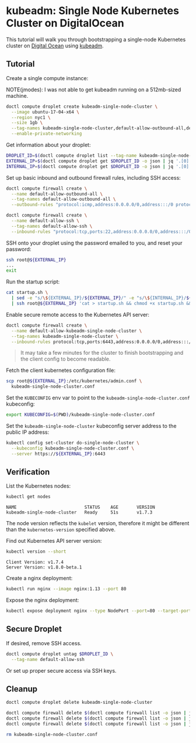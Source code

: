 # kubeadm: Single Node Kubernetes Cluster on DigitalOcean

This tutorial will walk you through bootstrapping a single-node Kubernetes cluster on [Digital Ocean](https://www.digitalocean.com/) using [kubeadm](https://github.com/kubernetes/kubeadm).

## Tutorial

Create a single compute instance:

NOTE(jmodes): I was not able to get kubeadm running on a 512mb-sized machine.

```bash
doctl compute droplet create kubeadm-single-node-cluster \
  --image ubuntu-17-04-x64 \
  --region nyc1 \
  --size 1gb \
  --tag-names kubeadm-single-node-cluster,default-allow-outbound-all,default-allow-ssh \
  --enable-private-networking
```

Get information about your droplet:

```bash
DROPLET_ID=$(doctl compute droplet list --tag-name kubeadm-single-node-cluster -o json | jq '.[0].id' -r)
EXTERNAL_IP=$(doctl compute droplet get $DROPLET_ID -o json | jq '.[0].networks.v4 | .[] | select(.type == "public") | .ip_address' -r)
INTERNAL_IP=$(doctl compute droplet get $DROPLET_ID -o json | jq '.[0].networks.v4 | .[] | select(.type == "private") | .ip_address' -r)
```

Set up basic inbound and outbound firewall rules, including SSH access:

```bash
doctl compute firewall create \
  --name default-allow-outbound-all \
  --tag-names default-allow-outbound-all \
  --outbound-rules "protocol:icmp,address:0.0.0.0/0,address:::/0 protocol:tcp,ports:all,address:0.0.0.0/0,address:::/0 protocol:udp,ports:all,address:0.0.0.0/0,address:::/0"

doctl compute firewall create \
  --name default-allow-ssh \
  --tag-names default-allow-ssh \
  --inbound-rules "protocol:tcp,ports:22,address:0.0.0.0/0,address:::/0"
```

SSH onto your droplet using the password emailed to you, and reset your
password:

```bash
ssh root@${EXTERNAL_IP}
...
exit
```

Run the startup script:

```bash
cat startup.sh \
  | sed -e "s/\${EXTERNAL_IP}/${EXTERNAL_IP}/" -e "s/\${INTERNAL_IP}/${INTERNAL_IP}/" \
  | ssh root@${EXTERNAL_IP} 'cat > startup.sh && chmod +x startup.sh && ./startup.sh'
```

Enable secure remote access to the Kubernetes API server:

```bash
doctl compute firewall create \
  --name default-allow-kubeadm-single-node-cluster \
  --tag-names kubeadm-single-node-cluster \
  --inbound-rules protocol:tcp,ports:6443,address:0.0.0.0/0,address:::/0
```

> It may take a few minutes for the cluster to finish bootstrapping and the client config to become readable.

Fetch the client kubernetes configuration file:

```bash
scp root@${EXTERNAL_IP}:/etc/kubernetes/admin.conf \
  kubeadm-single-node-cluster.conf
```

Set the `KUBECONFIG` env var to point to the `kubeadm-single-node-cluster.conf` kubeconfig:

```bash
export KUBECONFIG=$(PWD)/kubeadm-single-node-cluster.conf
```

Set the `kubeadm-single-node-cluster` kubeconfig server address to the public IP address:

```bash
kubectl config set-cluster do-single-node-cluster \
  --kubeconfig kubeadm-single-node-cluster.conf \
  --server https://${EXTERNAL_IP}:6443
```


## Verification

List the Kubernetes nodes:

```bash
kubectl get nodes
```
```
NAME                          STATUS    AGE       VERSION
kubeadm-single-node-cluster   Ready     51s       v1.7.3
```

The node version reflects the `kubelet` version, therefore it might be different
than the `kubernetes-version` specified above.

Find out Kubernetes API server version:

```bash
kubectl version --short
```
```
Client Version: v1.7.4
Server Version: v1.8.0-beta.1
```

Create a nginx deployment:

```bash
kubectl run nginx --image nginx:1.13 --port 80
```

Expose the nginx deployment:

```bash
kubectl expose deployment nginx --type NodePort --port=80 --target-port=80
```

## Secure Droplet

If desired, remove SSH access.

```bash
doctl compute droplet untag $DROPLET_ID \
  --tag-name default-allow-ssh
```

Or set up proper secure access via SSH keys.

## Cleanup

```bash
doctl compute droplet delete kubeadm-single-node-cluster
```

```bash
doctl compute firewall delete $(doctl compute firewall list -o json | jq '.[] | select(.name == "default-allow-kubeadm-single-node-cluster") | .id' -r)
doctl compute firewall delete $(doctl compute firewall list -o json | jq '.[] | select(.name == "default-allow-outbound-all") | .id' -r)
doctl compute firewall delete $(doctl compute firewall list -o json | jq '.[] | select(.name == "default-allow-ssh") | .id' -r)
```

```bash
rm kubeadm-single-node-cluster.conf
```
